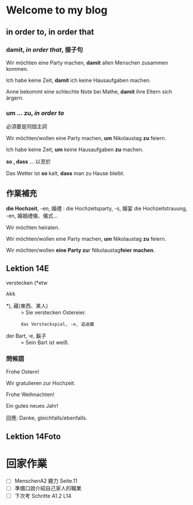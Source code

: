 # Welcome to my blog

in order to, in order that
---

### damit, *in order that*, 接子句

Wir möchten eine Party machen, **damit** allen Menschen zusammen kommen.

Ich habe keine Zeit, **damit** ich keine Hausaufgaben machen.

Anne bekommt eine schlechte Note bei Mathe, **damit** ihre Eltern sich ärgern.

### um ... zu, *in order to*
必須要是同個主詞

Wir möchten/wollen eine Party machen, **um** Nikolaustag **zu** feiern.

Ich habe keine Zeit, **um** keine Hausaufgaben **zu** machen.


**so <adj>, dass** ... 以至於

Das Wetter ist **so** kalt, **dass** man zu Hause bleibt.


作業補充
---

**die Hochzeit**, -en, 婚禮
: die Hochzeitsparty, -s, 婚宴
  die Hochzeitstrauung, -en,  婚姻禮儀、儀式...

Wir möchten heiraten.

Wir möchten/wollen eine Party machen, **um** Nikolaustag **zu** feiern.

Wir möchten/wollen **eine Party zu**r Nikolaustag**feier** **machen**.


Lektion 14E
---

<dl>
  <dt>verstecken (*etw<pre>Akk</pre>*), 藏(東西、某人)</dt>
  <dd>
    > Sie verstecken Ostereier.

    das Versteckspiel, -e, 追迷藏
  </dd>

  <dt>der Bart, &#11802;e, 鬍子</dt>
  <dd>
    > Sein Bart ist weiß.
  </dd>
</dl>

### 問候語
Frohe Ostern!

Wir gratulieren zur Hochzeit.

Frohe Weihnachten!

Ein gutes neues Jahr!

回應:
Danke, gleichfalls/ebenfalls.

Lektion 14Foto
---

回家作業
===
- [ ] MenschenA2 聽力 Seite.11
- [ ] 準備口說介紹自己家人的職業
- [ ] 下次考 Schritte A1.2 L14
